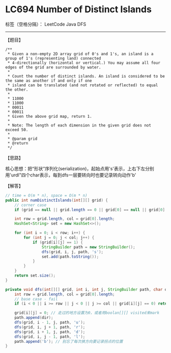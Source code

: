 # LC694 Number of Distinct Islands

标签（空格分隔）： LeetCode Java DFS 

---

【题目】

    /**
     * Given a non-empty 2D array grid of 0's and 1's, an island is a group of 1's (representing land) connected
     * 4-directionally (horizontal or vertical.) You may assume all four edges of the grid are surrounded by water.
     *
     * Count the number of distinct islands. An island is considered to be the same as another if and only if one
     * island can be translated (and not rotated or reflected) to equal the other.
     *
     * 11000
     * 11000
     * 00011
     * 00011
     * Given the above grid map, return 1.
     *
     * Note: The length of each dimension in the given grid does not exceed 50.
     *
     * @param grid
     * @return
     */

【思路】

核心思想：把“形状”序列化(serialization)，起始点用's'表示，上右下左分别用'urdl"四个char表示，每到dfs一层要转向时也要记录转向动作'b'

【解答】

```java     
// time = O(m * n), space = O(m * n)
public int numDistinctIslands(int[][] grid) {
    // corner case
    if (grid == null || grid.length == 0 || grid[0] == null || grid[0].length == 0) return 0;

    int row = grid.length, col = grid[0].length;
    HashSet<String> set = new HashSet<>();

    for (int i = 0; i < row; i++) {
        for (int j = 0; j < col; j++) {
            if (grid[i][j] == 1) {
                StringBuilder path = new StringBuilder();
                dfs(grid, i, j, path, 's');
                set.add(path.toString());
            }
        }
    }
    return set.size();
}

private void dfs(int[][] grid, int i, int j, StringBuilder path, char dir) {
    int row = grid.length, col = grid[0].length;
    // base case - fail
    if (i < 0 || i >= row || j < 0 || j >= col || grid[i][j] == 0) return;

    grid[i][j] = 0; // 走过的地方设置为0，或者用boolan[][] visited来mark
    path.append(dir);
    dfs(grid, i - 1, j, path, 'u');
    dfs(grid, i, j + 1, path, 'r');
    dfs(grid, i + 1, j, path, 'd');
    dfs(grid, i, j - 1, path, 'l');
    path.append('b'); // 别忘了每次换方向要记录拐点的位置
}
```
